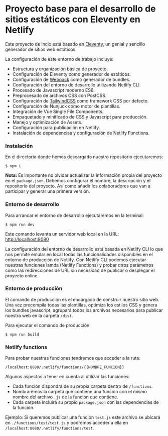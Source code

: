 # Proyecto base para el desarrollo de sitios estáticos con Eleventy en Netlify

Este proyecto de incio está basado en [Eleventy](https://www.11ty.io), un genial y sencillo generador de sitios web estáticos.

La configuración de este entorno de trabajo incluye:

- Estructura y organización básica de proyecto.
- Configuración de Eleventy como generador de estáticos.
- Configuración de [Webpack](https://webpack.js.org/) como generador de bundles.
- Configuración del entorno de desarrollo utilizando Netlify CLI.
- Procesado de Javascript moderno ES6.
- Preprocesado de archivos CSS con PostCSS.
- Configuración de [TailwindCSS](https://tailwindcss.com/) como framework CSS por defecto.
- Configuración de Nunjuck como motor de plantillas.
- Integración de Vue Single File Components.
- Empaquetado y minificado de CSS y Javascript para producción.
- Manejo y optimización de Assets.
- Configuración para publicación en Netlify.
- Instalación de dependencias y configuración de Netlify Functions.


### Instalación

En el directorio donde hemos descargado nuestro repositorio ejecutaremos:

```
$ npm i
```

**Nota:** Es importante no olvidar actualizar la información propia del proyecto en el `package.json`. Debemos configurar el nombre, la descripción y el repositorio del proyecto. Así como añadir los colaboradores que van a participar y generar una primera versión.


### Entorno de desarrollo

Para arrancar el entorno de desarrollo ejecutaremos en la terminal:

```
$ npm run dev
```

Este comando levanta un servidor web local en la URL: [http://localhost:8080](http://localhost:8080)

La configuración del entorno de desarrollo está basada en Netlify CLI lo que nos permite emular en local todas las funcionalidades disponibles en el entorno de producción de Netlify. Con Netlify CLI podemos ejecutar nuestras funciones lamda (Netlify Functions) y probar otros parámetros como las redirecciones de URL sin necesidad de publicar o desplegar el proyecto online.


### Entorno de producción

El comando de producción es el encargado de construir nuestro sitio web. Una vez precompila todas las plantillas, optimiza los estilos CSS y genera los bundles javascript, agrupará todos los archivos necesarios para publicar nuestra web en la carpeta `/dist`.

Para ejecutar el comando de producción:

```
$ npm run build
```

### Netlify functions

Para probar nuestras funciones tendremos que acceder a la ruta:

```
/localhost:8080/.netlify/functions/{{NOMBRE_FUNCION}}
```

Algunos aspectos a tener en cuenta al utilizar las funciones:

- Cada función dispondrá de su propia carpeta dentro de `/functions`.
- Nombraremos la carpeta que contiene una función con el mismo nombre del archivo `.js` de la función que contiene.
- Cada carpeta incluirá su propio `package.json` con las dependencias de la función.

Ejemplo: Si queremos publicar una función `test.js` este archivo se ubicará en `./functions/test/test.js` y podremos acceder a ella en `/localhost:8080/.netlify/functions/test`.


